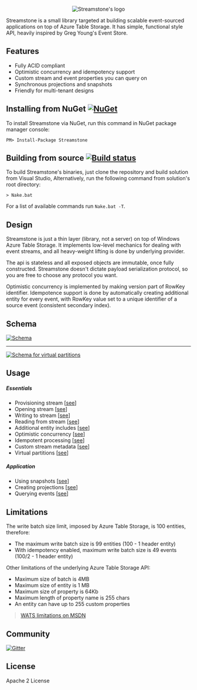 <p align="center">
  <img src="https://github.com/yevhen/Streamstone/blob/master/Logo.Wide.png?raw=true" alt="Streamstone's logo"/>
</p>

Streamstone is a small library targeted at building scalable event-sourced applications on top of Azure Table Storage. It has simple, functional style API, heavily inspired by Greg Young's Event Store.

## Features

+ Fully ACID compliant
+ Optimistic concurrency and idempotency support
+ Custom stream and event properties you can query on
+ Synchronous projections and snapshots
+ Friendly for multi-tenant designs

## Installing from NuGet [![NuGet](https://img.shields.io/nuget/v/Streamstone.svg?style=flat)](https://www.nuget.org/packages/Streamstone/)

To install Streamstone via NuGet, run this command in NuGet package manager console:

    PM> Install-Package Streamstone

## Building from source [![Build status](https://ci.appveyor.com/api/projects/status/3rsmwblor11b6inq/branch/master?svg=true)](https://ci.appveyor.com/project/yevhen/streamstone/branch/master)

To build Streamstone's binaries, just clone the repository and build solution from Visual Studio, Alternatively, run the following command from solution's root directory:

    > Nake.bat

For a list of available commands run `Nake.bat -T`. 

## Design

Streamstone is just a thin layer (library, not a server) on top of Windows Azure Table Storage. It implements low-level mechanics for dealing with event streams, and all heavy-weight lifting is done by underlying provider. 

The api is stateless and all exposed objects are immutable, once fully constructed. Streamstone doesn't dictate payload serialization protocol, so you are free to choose any protocol you want.

Optimistic concurrency is implemented by making version part of RowKey identifier. Idempotence support is done by automatically creating additional entity for every event, with RowKey value set to a unique identifier of a source event (consistent secondary index).     

## Schema

<a href="https://raw.githubusercontent.com/yevhen/Streamstone/master/Doc/Schema.png" target="_blank" title="Click to view full size"><img src="https://raw.githubusercontent.com/yevhen/Streamstone/master/Doc/Schema.png" alt="Schema" style="max-width:100%;"/></a>

---

<a href="https://raw.githubusercontent.com/yevhen/Streamstone/master/Schema_VP.png" target="_blank" title="Click to view full size"><img src="https://raw.githubusercontent.com/yevhen/Streamstone/master/Doc/Schema_VP.png" alt="Schema for virtual partitions" style="max-width:100%;"/></a>

## Usage

##### Essentials
+ Provisioning stream [[see](/Source/Example/Scenarios/S01_Provision_new_stream.cs)]
+ Opening stream [[see](Source/Example/Scenarios/S02_Open_stream_for_writing.cs)]
+ Writing to stream [[see](Source/Example/Scenarios/S04_Write_to_stream.cs)]
+ Reading from stream [[see](Source/Example/Scenarios/S05_Read_from_stream.cs)]
+ Additional entity includes [[see](Source/Example/Scenarios/S06_Include_additional_entities.cs)]
+ Optimistic concurrency [[see](Source/Example/Scenarios/S08_Concurrency_conflicts.cs)]
+ Idempotent processing [[see](Source/Example/Scenarios/S09_Handling_duplicates.cs)]
+ Custom stream metadata [[see](Source/Example/Scenarios/S07_Custom_stream_metadata.cs)]
+ Virtual partitions [[see](Source/Streamstone.Tests/Scenarios/Virtual_partitions.cs)]

##### Application
+ Using snapshots [[see](Source/Example/Scenarios/S06_Include_additional_entities.cs)]
+ Creating projections [[see]()]
+ Querying events [[see]()]

## Limitations

The write batch size limit, imposed by Azure Table Storage, is 100 entities, therefore:

+ The maximum write batch size is 99 entities (100 - 1 header entity) 
+ With idempotency enabled, maximum write batch size is 49 events (100/2 - 1 header entity) 

Other limitations of the underlying Azure Table Storage API:

+ Maximum size of batch is 4MB
+ Maximum size of entity is 1 MB
+ Maximum size of property is 64Kb 
+ Maximum length of property name is 255 chars
+ An entity can have up to 255 custom properties

> [WATS limitations on MSDN](http://msdn.microsoft.com/en-us/library/azure/dd179338.aspx) 

## Community

[![Gitter](https://badges.gitter.im/Join%20Chat.svg)](https://gitter.im/yevhen/Streamstone?utm_source=badge&utm_medium=badge&utm_campaign=pr-badge&utm_content=badge)

## License

Apache 2 License

